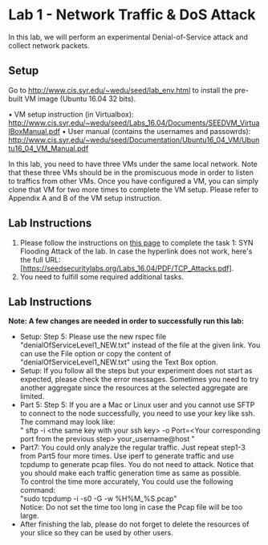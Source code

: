 # Lab 1 - Network Traffic & DoS Attack

In this lab, we will perform an experimental Denial-of-Service attack and collect network packets.

## Setup

Go to http://www.cis.syr.edu/~wedu/seed/lab_env.html to install the pre-built VM image (Ubuntu 16.04 32 bits).

• VM setup instruction (in Virtualbox): http://www.cis.syr.edu/~wedu/seed/Labs_16.04/Documents/SEEDVM_VirtualBoxManual.pdf
• User manual (contains the usernames and passowrds): http://www.cis.syr.edu/~wedu/seed/Documentation/Ubuntu16_04_VM/Ubuntu16_04_VM_Manual.pdf

In this lab, you need to have three VMs under the same local network. Note that these three VMs should be in the promiscuous mode in order to listen to traffics from other VMs. Once you have configured a VM, you can simply clone that VM for two more times to complete the VM setup. Please refer to Appendix A and B of the VM setup instruction.

## Lab Instructions 

1. Please follow the instructions on [this page](https://seedsecuritylabs.org/Labs_16.04/PDF/TCP_Attacks.pdf) to complete the task 1: SYN Flooding Attack of the lab. In case the hyperlink does not work, here's the full URL: [https://seedsecuritylabs.org/Labs_16.04/PDF/TCP_Attacks.pdf]. 
2. You need to fulfill some required additional tasks.

## Lab Instructions 

**Note: A few changes are needed in order to successfully run this lab:**
- Setup: Step 5: Please use the new rspec file "denialOfServiceLevel1_NEW.txt" instead of the file at the given link. You can use the File option or copy the content of "denialOfServiceLevel1_NEW.txt" using the Text Box option.
- Setup: If you follow all the steps but your experiment does not start as expected, please check the error messages. Sometimes you need to try another aggregate since the resources at the selected aggregate are limited.
- Part 5: Step 5: If you are a Mac or Linux user and you cannot use SFTP to connect to the node successfully, you need to use your key like ssh. The command may look like:  
" sftp -i \<the same key with your ssh key\> -o Port=\<Your corresponding port from the previous step\> your_username@host "
- Part7: You could only analyze the regular traffic. Just repeat step1-3 from Part5 four more times. Use iperf to generate traffic and use tcpdump to generate pcap files. You do not need to attack. Notice that you should make each traffic generation time as same as possible.  
To control the time more accurately, You could use the following command:  
"sudo tcpdump -i <interface> -s0 -G <the time you want> -w %H%M_%S.pcap"  
Notice: Do not set the time too long in case the Pcap file will be too large.
- After finishing the lab, please do not forget to delete the resources of your slice so they can be used by other users.
